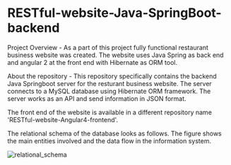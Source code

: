 # RESTful-website-Java-SpringBoot-backend
Project Overview - 
As a part of this project fully functional restaurant business website was created. The website uses Java Spring as back end and angular 2 at the front end with Hibernate as ORM tool. 

About the repository -
This repository specifically contains the backend Java Springboot server for the resturant business website. The server connects to a MySQL database using Hibernate ORM framework. The server works as an API and send information in JSON format. 

The front end of the website is available in a different repository name 'RESTful-website-Angular4-frontend'.


The relational schema of the database looks as follows. The figure shows the main entities involved and the data flow in the information system. 


![relational_schema](https://user-images.githubusercontent.com/20007239/30564737-8d225fda-9c8b-11e7-942e-f4ae8a8d8950.png)
